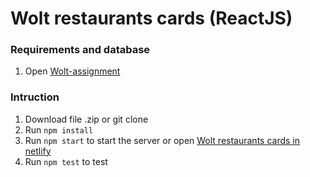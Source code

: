 
# Wolt restaurants cards (ReactJS)

### Requirements and database
1. Open [Wolt-assignment](https://github.com/woltapp/summer2020#bonus)

### Intruction
1. Download file .zip or git clone
1. Run `npm install`
1. Run `npm start` to start the server or open [Wolt restaurants cards in netlify ](https://react-wolt-restaurants-cards.netlify.com/)
1. Run `npm test` to test 
